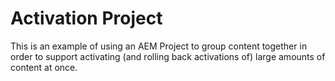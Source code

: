# Activation Project

This is an example of using an AEM Project to group content together in order to support activating (and rolling back activations of) large amounts of content at once.